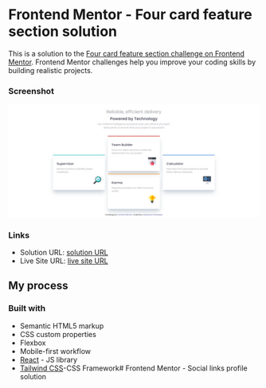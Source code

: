# Frontend Mentor - Four card feature section solution

This is a solution to the [Four card feature section challenge on Frontend Mentor](https://www.frontendmentor.io/challenges/four-card-feature-section-weK1eFYK). Frontend Mentor challenges help you improve your coding skills by building realistic projects.




### Screenshot

![](./card/src/assets/screenshot.png)







### Links

- Solution URL: [solution URL](https://github.com/IndranjanaChatterjee/Four-card-feature-section)
- Live Site URL: [live site URL](https://four-card-feature-section-ecru-nine.vercel.app/)


## My process

### Built with

- Semantic HTML5 markup
- CSS custom properties
- Flexbox
- Mobile-first workflow
- [React](https://reactjs.org/) - JS library
- [Tailwind CSS](https://tailwindcss.com/)-CSS Framework# Frontend Mentor - Social links profile solution

